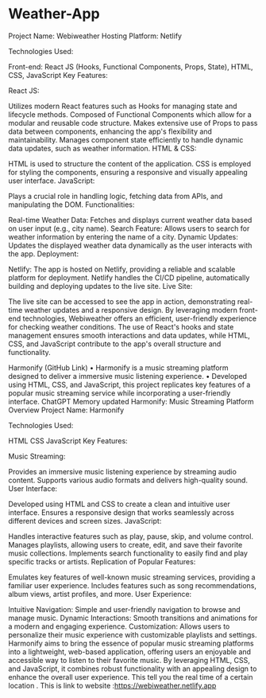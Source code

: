 # Weather-App

Project Name: Webiweather
Hosting Platform: Netlify

Technologies Used:

Front-end: React JS (Hooks, Functional Components, Props, State), HTML, CSS, JavaScript
Key Features:

React JS:

Utilizes modern React features such as Hooks for managing state and lifecycle methods.
Composed of Functional Components which allow for a modular and reusable code structure.
Makes extensive use of Props to pass data between components, enhancing the app's flexibility and maintainability.
Manages component state efficiently to handle dynamic data updates, such as weather information.
HTML & CSS:

HTML is used to structure the content of the application.
CSS is employed for styling the components, ensuring a responsive and visually appealing user interface.
JavaScript:

Plays a crucial role in handling logic, fetching data from APIs, and manipulating the DOM.
Functionalities:

Real-time Weather Data: Fetches and displays current weather data based on user input (e.g., city name).
Search Feature: Allows users to search for weather information by entering the name of a city.
Dynamic Updates: Updates the displayed weather data dynamically as the user interacts with the app.
Deployment:

Netlify: The app is hosted on Netlify, providing a reliable and scalable platform for deployment. Netlify handles the CI/CD pipeline, automatically building and deploying updates to the live site.
Live Site:

The live site can be accessed to see the app in action, demonstrating real-time weather updates and a responsive design.
By leveraging modern front-end technologies, Webiweather offers an efficient, user-friendly experience for checking weather conditions. The use of React's hooks and state management ensures smooth interactions and data updates, while HTML, CSS, and JavaScript contribute to the app's overall structure and functionality.

Harmonify                                                                                                                                  	(GitHub  Link)
•	Harmonify is a music streaming platform designed to deliver a immersive music listening experience.
•		Developed using HTML, CSS, and JavaScript, this project replicates key features of a popular music streaming service while incorporating a user-friendly interface.
ChatGPT
Memory updated
Harmonify: Music Streaming Platform Overview
Project Name: Harmonify

Technologies Used:

HTML
CSS
JavaScript
Key Features:

Music Streaming:

Provides an immersive music listening experience by streaming audio content.
Supports various audio formats and delivers high-quality sound.
User Interface:

Developed using HTML and CSS to create a clean and intuitive user interface.
Ensures a responsive design that works seamlessly across different devices and screen sizes.
JavaScript:

Handles interactive features such as play, pause, skip, and volume control.
Manages playlists, allowing users to create, edit, and save their favorite music collections.
Implements search functionality to easily find and play specific tracks or artists.
Replication of Popular Features:

Emulates key features of well-known music streaming services, providing a familiar user experience.
Includes features such as song recommendations, album views, artist profiles, and more.
User Experience:

Intuitive Navigation:
Simple and user-friendly navigation to browse and manage music.
Dynamic Interactions:
Smooth transitions and animations for a modern and engaging experience.
Customization:
Allows users to personalize their music experience with customizable playlists and settings.
Harmonify aims to bring the essence of popular music streaming platforms into a lightweight, web-based application, offering users an enjoyable and accessible way to listen to their favorite music. By leveraging HTML, CSS, and JavaScript, it combines robust functionality with an appealing design to enhance the overall user experience.
This tell you the   real time of a certain location .
This is link to website :https://webiweather.netlify.app

